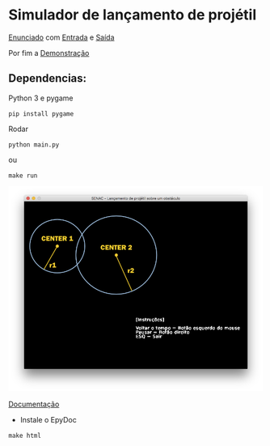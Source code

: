 # Simulador de lançamento de projétil

[Enunciado](enunciado.pdf) com [Entrada](entrada.txt)
e [Saída](saida.txt)

Por fim a [Demonstração](https://youtu.be/R0Iu3LlgiOE)

## Dependencias: 

Python 3 e pygame 

```
pip install pygame
```

Rodar

```
python main.py
```
ou

```
make run
```

![](splash.png)

[Documentação](doc/html/index.html)

* Instale o EpyDoc

```
make html
```